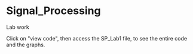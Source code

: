 # Signal_Processing
Lab work

Click on "view code", then access the SP_Lab1 file, to see the entire code and the graphs.
